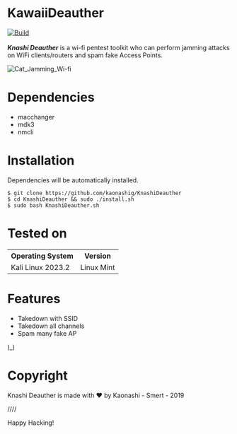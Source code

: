 # KawaiiDeauther
[![Build](https://img.shields.io/badge/Supported_OS-Linux-green.svg)]()
<br/>
<br/>
***Knashi Deauther*** is a wi-fi pentest toolkit who can perform jamming attacks on WiFi clients/routers and spam fake Access Points.

![Cat_Jamming_Wi-fi](https://media.discordapp.net/attachments/893715225952534578/1155719734566858794/Screenshot_20230924-2338542.png)


Dependencies
=

- macchanger
- mdk3
- nmcli


Installation
=
Dependencies will be automatically installed.

    $ git clone https://github.com/kaonashig/KnashiDeauther
    $ cd KnashiDeauther && sudo ./install.sh
    $ sudo bash KnashiDeauther.sh


Tested on
=

<table>
    <tr>
        <th>Operating System</th>
        <th> Version </th>
    </tr>
    <tr>
        <td>Kali Linux 2023.2</td>
        <td> Linux Mint </td>
    </tr>
</table>


Features
=
- Takedown with SSID
- Takedown all channels
- Spam many fake AP

)_) 

Copyright
=
Knashi Deauther is made with ❤️ by Kaonashi - Smert - 2019

////

Happy Hacking!
